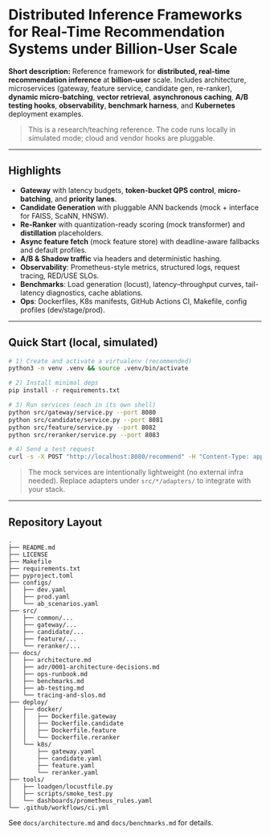 # Distributed Inference Frameworks for Real-Time Recommendation Systems under Billion-User Scale

**Short description:** Reference framework for **distributed, real‑time recommendation inference** at **billion‑user** scale. Includes architecture, microservices (gateway, feature service, candidate gen, re-ranker), **dynamic micro-batching**, **vector retrieval**, **asynchronous caching**, **A/B testing hooks**, **observability**, **benchmark harness**, and **Kubernetes** deployment examples.

> This is a research/teaching reference. The code runs locally in simulated mode; cloud and vendor hooks are pluggable.

---

## Highlights
- **Gateway** with latency budgets, **token-bucket QPS control**, **micro-batching**, and **priority lanes**.
- **Candidate Generation** with pluggable ANN backends (mock + interface for FAISS, ScaNN, HNSW).
- **Re-Ranker** with quantization-ready scoring (mock transformer) and **distillation** placeholders.
- **Async feature fetch** (mock feature store) with deadline-aware fallbacks and default profiles.
- **A/B & Shadow traffic** via headers and deterministic hashing.
- **Observability**: Prometheus-style metrics, structured logs, request tracing, RED/USE SLOs.
- **Benchmarks**: Load generation (locust), latency–throughput curves, tail-latency diagnostics, cache ablations.
- **Ops**: Dockerfiles, K8s manifests, GitHub Actions CI, Makefile, config profiles (dev/stage/prod).

---

## Quick Start (local, simulated)
```bash
# 1) Create and activate a virtualenv (recommended)
python3 -m venv .venv && source .venv/bin/activate

# 2) Install minimal deps
pip install -r requirements.txt

# 3) Run services (each in its own shell)
python src/gateway/service.py --port 8080
python src/candidate/service.py --port 8081
python src/feature/service.py --port 8082
python src/reranker/service.py --port 8083

# 4) Send a test request
curl -s -X POST "http://localhost:8080/recommend" -H "Content-Type: application/json"   -d '{"user_id":"u123","topk":10,"context":{"device":"ios","ts":1699999999}}' | jq
```

> The mock services are intentionally lightweight (no external infra needed). Replace adapters under `src/*/adapters/` to integrate with your stack.

---

## Repository Layout
```
.
├── README.md
├── LICENSE
├── Makefile
├── requirements.txt
├── pyproject.toml
├── configs/
│   ├── dev.yaml
│   ├── prod.yaml
│   └── ab_scenarios.yaml
├── src/
│   ├── common/...
│   ├── gateway/...
│   ├── candidate/...
│   ├── feature/...
│   └── reranker/...
├── docs/
│   ├── architecture.md
│   ├── adr/0001-architecture-decisions.md
│   ├── ops-runbook.md
│   ├── benchmarks.md
│   ├── ab-testing.md
│   └── tracing-and-slos.md
├── deploy/
│   ├── docker/
│   │   ├── Dockerfile.gateway
│   │   ├── Dockerfile.candidate
│   │   ├── Dockerfile.feature
│   │   └── Dockerfile.reranker
│   └── k8s/
│       ├── gateway.yaml
│       ├── candidate.yaml
│       ├── feature.yaml
│       └── reranker.yaml
├── tools/
│   ├── loadgen/locustfile.py
│   ├── scripts/smoke_test.py
│   └── dashboards/prometheus_rules.yaml
└── .github/workflows/ci.yml
```
See `docs/architecture.md` and `docs/benchmarks.md` for details.
